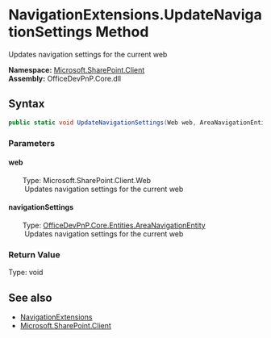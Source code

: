 # NavigationExtensions.UpdateNavigationSettings Method  
 Updates navigation settings for the current web   

**Namespace:** [Microsoft.SharePoint.Client](Microsoft.SharePoint.Client.md)  
**Assembly:** OfficeDevPnP.Core.dll  
## Syntax
```C#
public static void UpdateNavigationSettings(Web web, AreaNavigationEntity navigationSettings)
```
### Parameters
#### web  
&emsp;&emsp;Type: Microsoft.SharePoint.Client.Web  
&emsp;&emsp; Updates navigation settings for the current web   

  

#### navigationSettings  
&emsp;&emsp;Type: [OfficeDevPnP.Core.Entities.AreaNavigationEntity](OfficeDevPnP.Core.Entities.AreaNavigationEntity.md)  
&emsp;&emsp; Updates navigation settings for the current web   

  

### Return Value
Type: void  

## See also
- [NavigationExtensions](Microsoft.SharePoint.Client.NavigationExtensions.md) 
- [Microsoft.SharePoint.Client](Microsoft.SharePoint.Client.md) 
